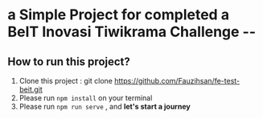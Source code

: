 # a Simple Project for completed a BeIT Inovasi Tiwikrama Challenge --

## How to run this project?

1. Clone this project : git clone https://github.com/Fauzihsan/fe-test-beit.git
2. Please run ` npm install ` on your terminal
3. Please run ` npm run serve ` , and **let's start a journey**
